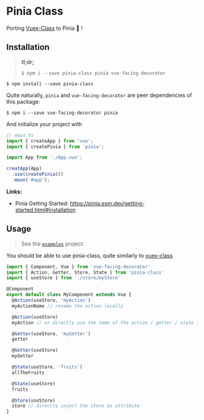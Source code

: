 # Pinia Class

Porting [Vuex-Class][u:vc] to Pinia 🍍 !

## Installation

> **tl;dr;**
>
> ```
> $ npm i --save pinia-class pinia vue-facing-decorator
> ```

```
$ npm install --save pinia-class
```

Quite naturally, `pinia` and `vue-facing-decorator` are peer dependencies of this package:

```
$ npm i --save vue-facing-decorator pinia
```

And initialize your project with

```ts
// main.ts
import { createApp } from 'vue';
import { createPinia } from 'pinia';

import App from './App.vue';

creatApp(App)
  .use(createPinia())
  .moun('#app');
```

**Links:**
- Pinia Getting Started: https://pinia.esm.dev/getting-started.html#installation

## Usage

> See the [`examples`][u:examples] project.

You should be able to use pinia-class, quite similarly to [vuex-class][u:vc]

```typescript
import { Component, Vue } from 'vue-facing-decorator'
import { Action, Getter, Store, State } from 'pinia-class'
import { useStore } from './store/myStore'

@Component
export default class MyComponent extends Vue {
  @Action(useStore, 'myAction')
  myActionName // rename the action locally

  @Action(useStore)
  myAction // or directly use the name of the action / getter / state for the class attribute

  @Getter(useStore, 'myGetter')
  getter

  @Getter(useStore)
  myGetter

  @State(useStore, 'fruits')
  allTheFruits

  @State(useStore)
  fruits

  @Store(useStore)
  store // directly inject the store as attribute
}
```

[u:examples]: https://github.com/jquagliatini/pinia-class/tree/main/packages/examples
[u:vc]: https://github.com/ktsn/vuex-class
